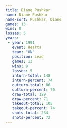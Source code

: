 ```yaml
---
title: Diane Pushkar
name: Diane Pushkar
name-sort: Pushkar, Diane
games: 13
wins: 8
losses: 5
years:
 - year: 1991
   event: Hearts
   team: "ON"
   position: Lead
   games: 13
   wins: 8
   losses: 5
   inturn-total: 148
   inturn-percent: 74
   outturn-total: 86
   outturn-percent: 70
   draw-total: 129
   draw-percent: 71
   takeout-total: 105
   takeout-percent: 74
   shots-total: 234
   shots-percent: 72
---
```


